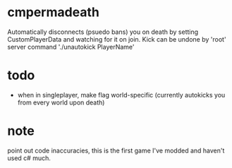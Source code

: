 # cmpermadeath
 Automatically disconnects (psuedo bans) you on death by setting CustomPlayerData and watching for it on join.
 Kick can be undone by 'root' server command './unautokick PlayerName'
 
# todo
 - when in singleplayer, make flag world-specific (currently autokicks you from every world upon death)
 
# note
point out code inaccuracies, this is the first game I've modded and haven't used c# much.

